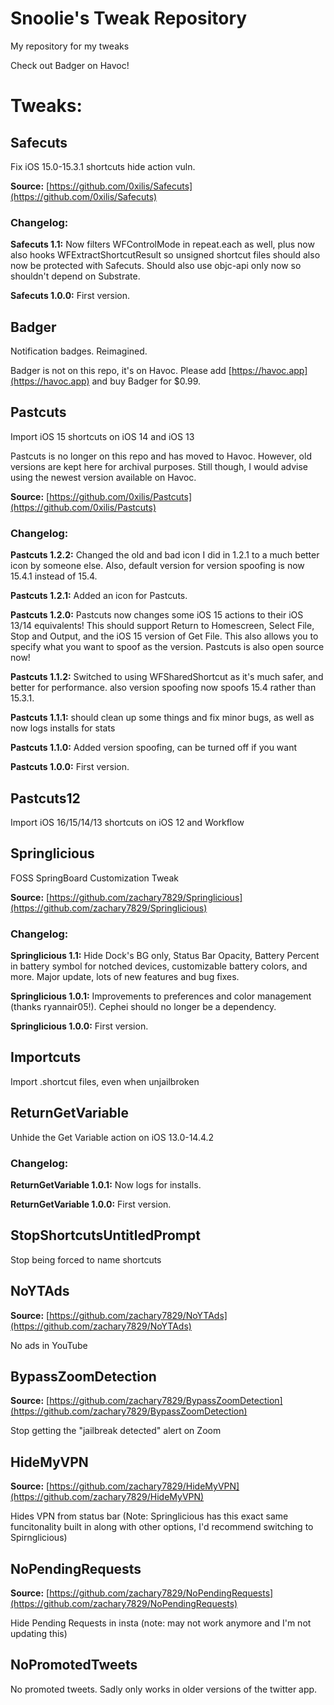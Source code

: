 # Snoolie's Tweak Repository
My repository for my tweaks

Check out Badger on Havoc!

# Tweaks:

## Safecuts

Fix iOS 15.0-15.3.1 shortcuts hide action vuln.

**Source:** [https://github.com/0xilis/Safecuts](https://github.com/0xilis/Safecuts)

### Changelog:

**Safecuts 1.1:** Now filters WFControlMode in repeat.each as well, plus now also hooks WFExtractShortcutResult so unsigned shortcut files should also now be protected with Safecuts. Should also use objc-api only now so shouldn't depend on Substrate.

**Safecuts 1.0.0:** First version.

## Badger

Notification badges. Reimagined.

Badger is not on this repo, it's on Havoc. Please add [https://havoc.app](https://havoc.app) and buy Badger for $0.99.

## Pastcuts

Import iOS 15 shortcuts on iOS 14 and iOS 13

Pastcuts is no longer on this repo and has moved to Havoc. However, old versions are kept here for archival purposes. Still though, I would advise using the newest version available on Havoc.

**Source:** [https://github.com/0xilis/Pastcuts](https://github.com/0xilis/Pastcuts)

### Changelog:

**Pastcuts 1.2.2:** Changed the old and bad icon I did in 1.2.1 to a much better icon by someone else. Also, default version for version spoofing is now 15.4.1 instead of 15.4.

**Pastcuts 1.2.1:** Added an icon for Pastcuts.

**Pastcuts 1.2.0:** Pastcuts now changes some iOS 15 actions to their iOS 13/14 equivalents! This should support Return to Homescreen, Select File, Stop and Output, and the iOS 15 version of Get File. This also allows you to specify what you want to spoof as the version. Pastcuts is also open source now!

**Pastcuts 1.1.2:** Switched to using WFSharedShortcut as it's much safer, and better for performance. also version spoofing now spoofs 15.4 rather than 15.3.1.

**Pastcuts 1.1.1:** should clean up some things and fix minor bugs, as well as now logs installs for stats

**Pastcuts 1.1.0:** Added version spoofing, can be turned off if you want

**Pastcuts 1.0.0:** First version.

## Pastcuts12

Import iOS 16/15/14/13 shortcuts on iOS 12 and Workflow

## Springlicious

FOSS SpringBoard Customization Tweak

**Source:** [https://github.com/zachary7829/Springlicious](https://github.com/zachary7829/Springlicious)

### Changelog:

**Springlicious 1.1:** Hide Dock's BG only, Status Bar Opacity, Battery Percent in battery symbol for notched devices, customizable battery colors, and more. Major update, lots of new features and bug fixes.

**Springlicious 1.0.1:** Improvements to preferences and color management (thanks ryannair05!). Cephei should no longer be a dependency.

**Springlicious 1.0.0:** First version.

## Importcuts

Import .shortcut files, even when unjailbroken

## ReturnGetVariable

Unhide the Get Variable action on iOS 13.0-14.4.2

### Changelog:

**ReturnGetVariable 1.0.1:** Now logs for installs.

**ReturnGetVariable 1.0.0:** First version.

## StopShortcutsUntitledPrompt

Stop being forced to name shortcuts

## NoYTAds

**Source:** [https://github.com/zachary7829/NoYTAds](https://github.com/zachary7829/NoYTAds)

No ads in YouTube

## BypassZoomDetection

**Source:** [https://github.com/zachary7829/BypassZoomDetection](https://github.com/zachary7829/BypassZoomDetection)

Stop getting the "jailbreak detected" alert on Zoom

## HideMyVPN

**Source:** [https://github.com/zachary7829/HideMyVPN](https://github.com/zachary7829/HideMyVPN)

Hides VPN from status bar (Note: Springlicious has this exact same funcitonality built in along with other options, I'd recommend switching to Spirnglicious)

## NoPendingRequests

**Source:** [https://github.com/zachary7829/NoPendingRequests](https://github.com/zachary7829/NoPendingRequests)

Hide Pending Requests in insta (note: may not work anymore and I'm not updating this)

## NoPromotedTweets

No promoted tweets. Sadly only works in older versions of the twitter app.
